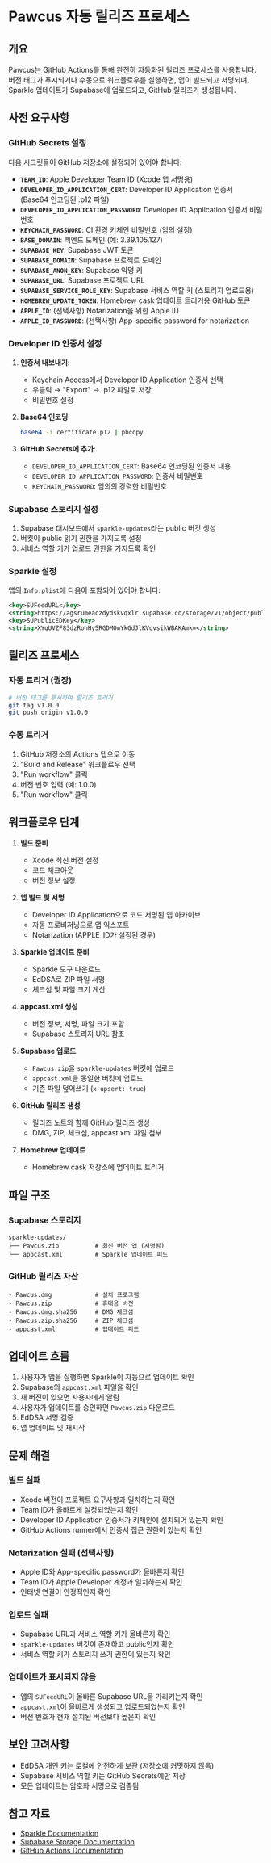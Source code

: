 # Pawcus 자동 릴리즈 프로세스

## 개요

Pawcus는 GitHub Actions를 통해 완전히 자동화된 릴리즈 프로세스를 사용합니다. 버전 태그가 푸시되거나 수동으로 워크플로우를 실행하면, 앱이 빌드되고 서명되며, Sparkle 업데이트가 Supabase에 업로드되고, GitHub 릴리즈가 생성됩니다.

## 사전 요구사항

### GitHub Secrets 설정
다음 시크릿들이 GitHub 저장소에 설정되어 있어야 합니다:

- **`TEAM_ID`**: Apple Developer Team ID (Xcode 앱 서명용)
- **`DEVELOPER_ID_APPLICATION_CERT`**: Developer ID Application 인증서 (Base64 인코딩된 .p12 파일)
- **`DEVELOPER_ID_APPLICATION_PASSWORD`**: Developer ID Application 인증서 비밀번호
- **`KEYCHAIN_PASSWORD`**: CI 환경 키체인 비밀번호 (임의 설정)
- **`BASE_DOMAIN`**: 백엔드 도메인 (예: 3.39.105.127)
- **`SUPABASE_KEY`**: Supabase JWT 토큰
- **`SUPABASE_DOMAIN`**: Supabase 프로젝트 도메인
- **`SUPABASE_ANON_KEY`**: Supabase 익명 키
- **`SUPABASE_URL`**: Supabase 프로젝트 URL
- **`SUPABASE_SERVICE_ROLE_KEY`**: Supabase 서비스 역할 키 (스토리지 업로드용)
- **`HOMEBREW_UPDATE_TOKEN`**: Homebrew cask 업데이트 트리거용 GitHub 토큰
- **`APPLE_ID`**: (선택사항) Notarization을 위한 Apple ID
- **`APPLE_ID_PASSWORD`**: (선택사항) App-specific password for notarization

### Developer ID 인증서 설정
1. **인증서 내보내기**:
   - Keychain Access에서 Developer ID Application 인증서 선택
   - 우클릭 → "Export" → .p12 파일로 저장
   - 비밀번호 설정

2. **Base64 인코딩**:
   ```bash
   base64 -i certificate.p12 | pbcopy
   ```

3. **GitHub Secrets에 추가**:
   - `DEVELOPER_ID_APPLICATION_CERT`: Base64 인코딩된 인증서 내용
   - `DEVELOPER_ID_APPLICATION_PASSWORD`: 인증서 비밀번호
   - `KEYCHAIN_PASSWORD`: 임의의 강력한 비밀번호

### Supabase 스토리지 설정
1. Supabase 대시보드에서 `sparkle-updates`라는 public 버킷 생성
2. 버킷이 public 읽기 권한을 가지도록 설정
3. 서비스 역할 키가 업로드 권한을 가지도록 확인

### Sparkle 설정
앱의 `Info.plist`에 다음이 포함되어 있어야 합니다:
```xml
<key>SUFeedURL</key>
<string>https://agsrumeaczdydskvqxlr.supabase.co/storage/v1/object/public/sparkle-updates/appcast.xml</string>
<key>SUPublicEDKey</key>
<string>XYqUVZF83dzRohHy5RGDM0wYkGdJlKVqvsikWBAKAmk=</string>
```

## 릴리즈 프로세스

### 자동 트리거 (권장)
```bash
# 버전 태그를 푸시하여 릴리즈 트리거
git tag v1.0.0
git push origin v1.0.0
```

### 수동 트리거
1. GitHub 저장소의 Actions 탭으로 이동
2. "Build and Release" 워크플로우 선택
3. "Run workflow" 클릭
4. 버전 번호 입력 (예: 1.0.0)
5. "Run workflow" 클릭

## 워크플로우 단계

1. **빌드 준비**
   - Xcode 최신 버전 설정
   - 코드 체크아웃
   - 버전 정보 설정

2. **앱 빌드 및 서명**
   - Developer ID Application으로 코드 서명된 앱 아카이브
   - 자동 프로비저닝으로 앱 익스포트
   - Notarization (APPLE_ID가 설정된 경우)

3. **Sparkle 업데이트 준비**
   - Sparkle 도구 다운로드
   - EdDSA로 ZIP 파일 서명
   - 체크섬 및 파일 크기 계산

4. **appcast.xml 생성**
   - 버전 정보, 서명, 파일 크기 포함
   - Supabase 스토리지 URL 참조

5. **Supabase 업로드**
   - `Pawcus.zip`을 `sparkle-updates` 버킷에 업로드
   - `appcast.xml`을 동일한 버킷에 업로드
   - 기존 파일 덮어쓰기 (`x-upsert: true`)

6. **GitHub 릴리즈 생성**
   - 릴리즈 노트와 함께 GitHub 릴리즈 생성
   - DMG, ZIP, 체크섬, appcast.xml 파일 첨부

7. **Homebrew 업데이트**
   - Homebrew cask 저장소에 업데이트 트리거

## 파일 구조

### Supabase 스토리지
```
sparkle-updates/
├── Pawcus.zip          # 최신 버전 앱 (서명됨)
└── appcast.xml         # Sparkle 업데이트 피드
```

### GitHub 릴리즈 자산
```
- Pawcus.dmg            # 설치 프로그램
- Pawcus.zip            # 휴대용 버전
- Pawcus.dmg.sha256     # DMG 체크섬
- Pawcus.zip.sha256     # ZIP 체크섬
- appcast.xml           # 업데이트 피드
```

## 업데이트 흐름

1. 사용자가 앱을 실행하면 Sparkle이 자동으로 업데이트 확인
2. Supabase의 `appcast.xml` 파일을 확인
3. 새 버전이 있으면 사용자에게 알림
4. 사용자가 업데이트를 승인하면 `Pawcus.zip` 다운로드
5. EdDSA 서명 검증
6. 앱 업데이트 및 재시작

## 문제 해결

### 빌드 실패
- Xcode 버전이 프로젝트 요구사항과 일치하는지 확인
- Team ID가 올바르게 설정되었는지 확인
- Developer ID Application 인증서가 키체인에 설치되어 있는지 확인
- GitHub Actions runner에서 인증서 접근 권한이 있는지 확인

### Notarization 실패 (선택사항)
- Apple ID와 App-specific password가 올바른지 확인
- Team ID가 Apple Developer 계정과 일치하는지 확인
- 인터넷 연결이 안정적인지 확인

### 업로드 실패
- Supabase URL과 서비스 역할 키가 올바른지 확인
- `sparkle-updates` 버킷이 존재하고 public인지 확인
- 서비스 역할 키가 스토리지 쓰기 권한이 있는지 확인

### 업데이트가 표시되지 않음
- 앱의 `SUFeedURL`이 올바른 Supabase URL을 가리키는지 확인
- `appcast.xml`이 올바르게 생성되고 업로드되었는지 확인
- 버전 번호가 현재 설치된 버전보다 높은지 확인

## 보안 고려사항

- EdDSA 개인 키는 로컬에 안전하게 보관 (저장소에 커밋하지 않음)
- Supabase 서비스 역할 키는 GitHub Secrets에만 저장
- 모든 업데이트는 암호화 서명으로 검증됨

## 참고 자료

- [Sparkle Documentation](https://sparkle-project.org/)
- [Supabase Storage Documentation](https://supabase.com/docs/guides/storage)
- [GitHub Actions Documentation](https://docs.github.com/en/actions)